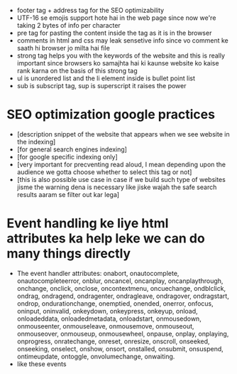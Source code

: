 - footer tag + address tag for the SEO optimizability
- UTF-16 se emojis support hote hai in the web page since now we're taking 2 bytes of info per character
- pre tag for pasting the content inside the tag as it is in the browser
- comments in html and css may leak sensetive info since vo comment ke saath hi browser jo milta hai file 
- strong tag helps you with the keywords of the website and this is really important since browsers ko samajhta hai ki kaunse website ko kaise rank karna on the basis of this strong tag
- ul is unordered list and the li element inside is bullet point list
- sub is subscript tag, sup is superscript it raises the power 


# SEO optimization google practices

- <meta name="description" content="A description of the page"> [description snippet of the website that appears when we see website in the indexing]
- <meta name="robots" content="..., ..."> [for general search engines indexing]
- <meta name="googlebot" content="..., ..."> [for google specific indexing only]
- <meta name="google" content="nopagereadaloud"> [very important for precventing read aloud, I mean depending upon the audience we gotta choose whether to select this tag or not]
- <meta name="rating" content="adult"> [this is also possible use case in case if we build such type of websites jisme the warning dena is necessary like jiske wajah the safe search results aaram se filter out kar lega]

# Event handling ke liye html attributes ka help leke we can do many things directly

- The event handler attributes: onabort, onautocomplete, onautocompleteerror, onblur, oncancel, oncanplay, oncanplaythrough, onchange, onclick, onclose, oncontextmenu, oncuechange, ondblclick, ondrag, ondragend, ondragenter, ondragleave, ondragover, ondragstart, ondrop, ondurationchange, onemptied, onended, onerror, onfocus, oninput, oninvalid, onkeydown, onkeypress, onkeyup, onload, onloadeddata, onloadedmetadata, onloadstart, onmousedown, onmouseenter, onmouseleave, onmousemove, onmouseout, onmouseover, onmouseup, onmousewheel, onpause, onplay, onplaying, onprogress, onratechange, onreset, onresize, onscroll, onseeked, onseeking, onselect, onshow, onsort, onstalled, onsubmit, onsuspend, ontimeupdate, ontoggle, onvolumechange, onwaiting.
- like these events